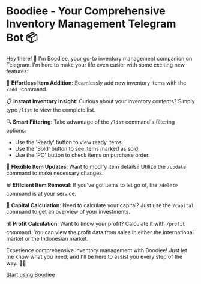 # Boodiee - Your Comprehensive Inventory Management Telegram Bot 📦

Hey there! 👋 I'm Boodiee, your go-to inventory management companion on Telegram. I'm here to make your life even easier with some exciting new features:

📝 **Effortless Item Addition**: Seamlessly add new inventory items with the `/add_` command.

📋 **Instant Inventory Insight**: Curious about your inventory contents? Simply type `/list` to view the complete list.

🔍 **Smart Filtering**: Take advantage of the `/list` command's filtering options:
   - Use the 'Ready' button to view ready items.
   - Use the 'Sold' button to see items marked as sold.
   - Use the 'PO' button to check items on purchase order.

🔄 **Flexible Item Updates**: Want to modify item details? Utilize the `/update` command to make necessary changes.

🗑️ **Efficient Item Removal**: If you've got items to let go of, the `/delete` command is at your service.

💼 **Capital Calculation**: Need to calculate your capital? Just use the `/capital` command to get an overview of your investments.

💰 **Profit Calculation**: Want to know your profit? Calculate it with `/profit` command. You can view the profit data from sales in either the international market or the Indonesian market.

Experience comprehensive inventory management with Boodiee! Just let me know what you need, and I'll be here to assist you every step of the way. 🤖🌟

[Start using Boodiee](https://t.me/boodiee_bot)
